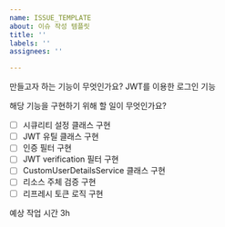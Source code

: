 ```yaml
---
name: ISSUE_TEMPLATE
about: 이슈 작성 템플릿
title: ''
labels: ''
assignees: ''

---
```


만들고자 하는 기능이 무엇인가요?
JWT를 이용한 로그인 기능

해당 기능을 구현하기 위해 할 일이 무엇인가요?
 - [ ] 시큐리티 설정 클래스 구현
 - [ ] JWT 유틸 클래스 구현
 - [ ] 인증 필터 구현
 - [ ] JWT verification 필터 구현
 - [ ] CustomUserDetailsService 클래스 구현
 - [ ] 리소스 주체 검증 구현
 - [ ] 리프레시 토큰 로직 구현

예상 작업 시간
3h
